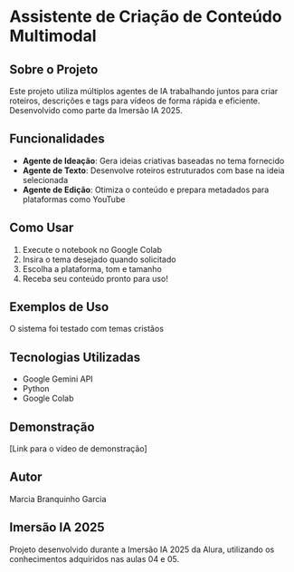# Assistente de Criação de Conteúdo Multimodal

## Sobre o Projeto
Este projeto utiliza múltiplos agentes de IA trabalhando juntos para criar roteiros, descrições e tags para vídeos de forma rápida e eficiente. Desenvolvido como parte da Imersão IA 2025.

## Funcionalidades
- **Agente de Ideação**: Gera ideias criativas baseadas no tema fornecido
- **Agente de Texto**: Desenvolve roteiros estruturados com base na ideia selecionada
- **Agente de Edição**: Otimiza o conteúdo e prepara metadados para plataformas como YouTube

## Como Usar
1. Execute o notebook no Google Colab
2. Insira o tema desejado quando solicitado
3. Escolha a plataforma, tom e tamanho
4. Receba seu conteúdo pronto para uso!

## Exemplos de Uso
O sistema foi testado com temas cristãos 
## Tecnologias Utilizadas
- Google Gemini API
- Python
- Google Colab

## Demonstração
[Link para o vídeo de demonstração]

## Autor
Marcia Branquinho Garcia

## Imersão IA 2025
Projeto desenvolvido durante a Imersão IA 2025 da Alura, utilizando os conhecimentos adquiridos nas aulas 04 e 05.
